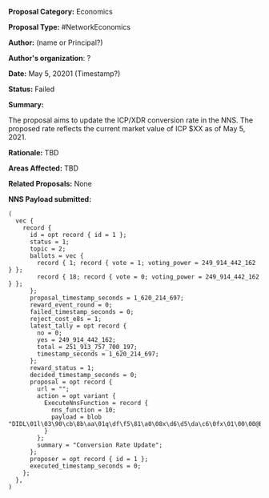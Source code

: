 **Proposal Category:** Economics

**Proposal Type:** #NetworkEconomics

**Author:** (name or Principal?)

**Author's organization**: ?

**Date:** May 5, 20201 (Timestamp?)

**Status:** Failed

**Summary:**

The proposal aims to update the ICP/XDR conversion rate in the NNS. The proposed rate reflects the current market value of ICP $XX as of May 5, 2021.

**Rationale:** TBD

**Areas Affected:** TBD

**Related Proposals:** None

**NNS Payload submitted:**

```
(
  vec {
    record {
      id = opt record { id = 1 };
      status = 1;
      topic = 2;
      ballots = vec {
        record { 1; record { vote = 1; voting_power = 249_914_442_162 } };
        record { 18; record { vote = 0; voting_power = 249_914_442_162 } };
      };
      proposal_timestamp_seconds = 1_620_214_697;
      reward_event_round = 0;
      failed_timestamp_seconds = 0;
      reject_cost_e8s = 1;
      latest_tally = opt record {
        no = 0;
        yes = 249_914_442_162;
        total = 251_913_757_700_197;
        timestamp_seconds = 1_620_214_697;
      };
      reward_status = 1;
      decided_timestamp_seconds = 0;
      proposal = opt record {
        url = "";
        action = opt variant {
          ExecuteNnsFunction = record {
            nns_function = 10;
            payload = blob "DIDL\01l\03\90\cb\8b\aa\01q\df\f5\81\a0\08x\d6\d5\da\c6\0fx\01\00\00@B\0f\00\00\00\00\00(\83\92`\00\00\00\00";
          }
        };
        summary = "Conversion Rate Update";
      };
      proposer = opt record { id = 1 };
      executed_timestamp_seconds = 0;
    };
  },
)
```

